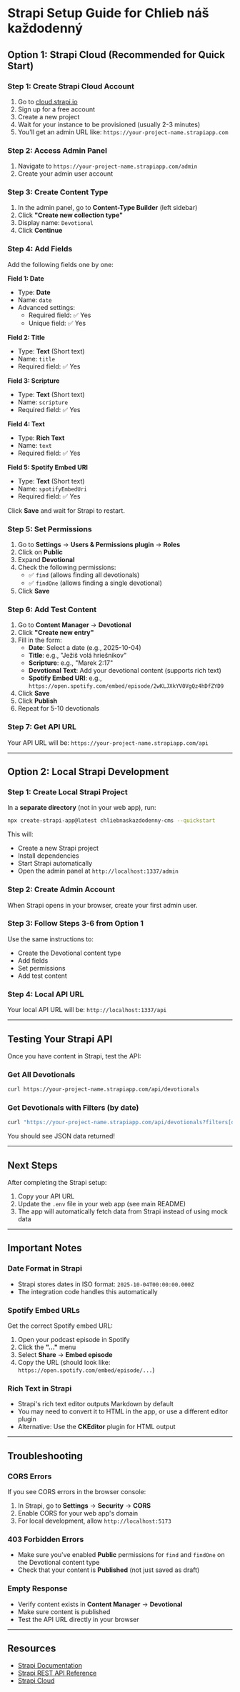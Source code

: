 # Strapi Setup Guide for Chlieb náš každodenný

## Option 1: Strapi Cloud (Recommended for Quick Start)

### Step 1: Create Strapi Cloud Account
1. Go to [cloud.strapi.io](https://cloud.strapi.io)
2. Sign up for a free account
3. Create a new project
4. Wait for your instance to be provisioned (usually 2-3 minutes)
5. You'll get an admin URL like: `https://your-project-name.strapiapp.com`

### Step 2: Access Admin Panel
1. Navigate to `https://your-project-name.strapiapp.com/admin`
2. Create your admin user account

### Step 3: Create Content Type
1. In the admin panel, go to **Content-Type Builder** (left sidebar)
2. Click **"Create new collection type"**
3. Display name: `Devotional`
4. Click **Continue**

### Step 4: Add Fields
Add the following fields one by one:

**Field 1: Date**
- Type: **Date**
- Name: `date`
- Advanced settings:
  - Required field: ✅ Yes
  - Unique field: ✅ Yes

**Field 2: Title**
- Type: **Text** (Short text)
- Name: `title`
- Required field: ✅ Yes

**Field 3: Scripture**
- Type: **Text** (Short text)
- Name: `scripture`
- Required field: ✅ Yes

**Field 4: Text**
- Type: **Rich Text**
- Name: `text`
- Required field: ✅ Yes

**Field 5: Spotify Embed URI**
- Type: **Text** (Short text)
- Name: `spotifyEmbedUri`
- Required field: ✅ Yes

Click **Save** and wait for Strapi to restart.

### Step 5: Set Permissions
1. Go to **Settings** → **Users & Permissions plugin** → **Roles**
2. Click on **Public**
3. Expand **Devotional**
4. Check the following permissions:
   - ✅ `find` (allows finding all devotionals)
   - ✅ `findOne` (allows finding a single devotional)
5. Click **Save**

### Step 6: Add Test Content
1. Go to **Content Manager** → **Devotional**
2. Click **"Create new entry"**
3. Fill in the form:
   - **Date**: Select a date (e.g., 2025-10-04)
   - **Title**: e.g., "Ježiš volá hriešnikov"
   - **Scripture**: e.g., "Marek 2:17"
   - **Devotional Text**: Add your devotional content (supports rich text)
   - **Spotify Embed URI**: e.g., `https://open.spotify.com/embed/episode/2wKLJXkYV0VgQz4hDfZYD9`
4. Click **Save**
5. Click **Publish**
6. Repeat for 5-10 devotionals

### Step 7: Get API URL
Your API URL will be: `https://your-project-name.strapiapp.com/api`

---

## Option 2: Local Strapi Development

### Step 1: Create Local Strapi Project
In a **separate directory** (not in your web app), run:

```bash
npx create-strapi-app@latest chliebnaskazdodenny-cms --quickstart
```

This will:
- Create a new Strapi project
- Install dependencies
- Start Strapi automatically
- Open the admin panel at `http://localhost:1337/admin`

### Step 2: Create Admin Account
When Strapi opens in your browser, create your first admin user.

### Step 3: Follow Steps 3-6 from Option 1
Use the same instructions to:
- Create the Devotional content type
- Add fields
- Set permissions
- Add test content

### Step 4: Local API URL
Your local API URL will be: `http://localhost:1337/api`

---

## Testing Your Strapi API

Once you have content in Strapi, test the API:

### Get All Devotionals
```bash
curl https://your-project-name.strapiapp.com/api/devotionals
```

### Get Devotionals with Filters (by date)
```bash
curl "https://your-project-name.strapiapp.com/api/devotionals?filters[date][$eq]=2025-10-04"
```

You should see JSON data returned!

---

## Next Steps

After completing the Strapi setup:
1. Copy your API URL
2. Update the `.env` file in your web app (see main README)
3. The app will automatically fetch data from Strapi instead of using mock data

---

## Important Notes

### Date Format in Strapi
- Strapi stores dates in ISO format: `2025-10-04T00:00:00.000Z`
- The integration code handles this automatically

### Spotify Embed URLs
Get the correct Spotify embed URL:
1. Open your podcast episode in Spotify
2. Click the **"..."** menu
3. Select **Share** → **Embed episode**
4. Copy the URL (should look like: `https://open.spotify.com/embed/episode/...`)

### Rich Text in Strapi
- Strapi's rich text editor outputs Markdown by default
- You may need to convert it to HTML in the app, or use a different editor plugin
- Alternative: Use the **CKEditor** plugin for HTML output

---

## Troubleshooting

### CORS Errors
If you see CORS errors in the browser console:
1. In Strapi, go to **Settings** → **Security** → **CORS**
2. Enable CORS for your web app's domain
3. For local development, allow `http://localhost:5173`

### 403 Forbidden Errors
- Make sure you've enabled **Public** permissions for `find` and `findOne` on the Devotional content type
- Check that your content is **Published** (not just saved as draft)

### Empty Response
- Verify content exists in **Content Manager** → **Devotional**
- Make sure content is published
- Test the API URL directly in your browser

---

## Resources

- [Strapi Documentation](https://docs.strapi.io)
- [Strapi REST API Reference](https://docs.strapi.io/dev-docs/api/rest)
- [Strapi Cloud](https://cloud.strapi.io)

